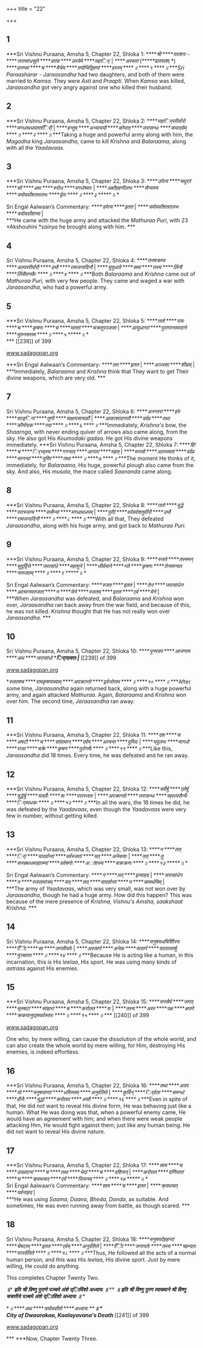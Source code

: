 +++
title = "22"

+++


## 1
***Sri Vishnu Puraana, Amsha 5, Chapter 22, Shloka 1:  *****श्री* *****पराशरः* - *****जरासांधसुते* *****कांस* *****उपयेमे* *****महार्िः* | *****अस्स्तां* \(*****प्रास्स्तम् *\) *****प्रास्प्तां* *****च* *****मैत्रेय* *****तयोभितृिहणां* *****हररम्* *****॥* *****१* *****॥* ****Sri Paraasharar - Jaraasandha* had two daughters, and both of them were married to *Kamsa*. They were *Asti* and *Praapti*. When *Kamsa* was killed, *Jaraasandha* got very angry against one who killed their husband. 





## 2
***Sri Vishnu Puraana, Amsha 5, Chapter 22, Shloka 2:  *****महार्िपरीर्वारो* *****मगधाथधपततर्ििी* | *****हन्तुम्* *****अभ्याययौ* *****कोपात्* *****जरासन्धः* *****सयादर्वम्* *****॥* *****२* *****॥* ***Taking a huge and powerful army along with him, the *Magadha* king *Jaraasandha*, came to kill *Krishna* and *Balaraama*, along with all the *Yaadavaas*. 





## 3
***Sri Vishnu Puraana, Amsha 5, Chapter 22, Shloka 3:  *****उपेत्य* *****मथुराां* *****सो* *****अथ* *****रुरोध* *****मगधेश्र्वरः* | *****अक्षौहहणीलभः* *****सैन्यस्य* *****त्रयोवर्वांशततलभः* *****र्वृतः* *****॥* *****३* *****॥ *   
   
Sri Engal Aalwaan’s Commentary: *****उपेत्य* *****इतत* | *****त्रयोवर्वांशततलभः* *****त्रयोवर्वांशत्या* |   
 ***He came with the huge army and attacked the *Mathuraa Puri*, with 23 *Akshouhini **sainya* he brought along with him. ***   


## 4
Sri Vishnu Puraana, Amsha 5, Chapter 22, Shloka 4:  *****तनषक्रम्य* *****अल्पपरीर्वारौ* *****उभौ* *****रामजनादिनौ* | *****युयुधाते* *****समां* *****तस्य* *****र्लिनौ* *****र्लिसैतनकैः* *****॥* *****४* *****॥* ***Both *Balaraama* and *Krishna* came out of *Mathuraa Puri*, with very few people. They came and waged a war with *Jaraasandha*, who had a powerful army. 





## 5
***Sri Vishnu Puraana, Amsha 5, Chapter 22, Shloka 5:  *****ततो* *****रामः* *****च* *****कृषणः* *****च* *****मततां* *****चक्रतुरञ्जसा* | *****आयुधानाां* *****पुराणानामादाने* *****मुतनसत्तम* *****॥* *****५* *****॥ *   
 *** [[238]] of 399 



www.sadagopan.org



***Sri Engal Aalwaan’s Commentary: *****तत* *****इतत* | *****अञ्जसा* *****शीघ्रम्* |   
 ***Immediately, *Balaraama* and *Krishna* think that They want to get Their divine weapons, which are very old. ***   


## 7
Sri Vishnu Puraana, Amsha 5, Chapter 22, Shloka 6: *****अनन्तरां* *****हरेः* *****शाङ्िगां* *****तूणी* *****चाक्षयसायकौ* | *****आकाशादागतौ* *****वर्वप्र* *****तथा* *****कौमोदक* *****गदा* *****॥* *****६* *****॥* ***Immediately, *Krishna's* bow, the *Shaarnga*, with never ending quiver of arrows also came along, from the sky. He also got His *Koumodaki gadaa*. He got His divine weapons immediately. ***Sri Vishnu Puraana, Amsha 5, Chapter 22, Shloka 7:  *****हिां* *****च* *****र्िभ्द्स्य* *****गगनात्* *****आगतां* *****महत्* | *****मनसो* *****अलभमतां* *****वर्वप्र* *****सानन्दां* *****मुसिां* *****तथा* *****॥* *****७* *****॥* ***The moment He thinks of it, immediately, for *Balaraama*, His huge, powerful plough also came from the sky. And also, His *musala*, the mace called *Saananda* came along. 





## 8
***Sri Vishnu Puraana, Amsha 5, Chapter 22, Shloka 8:  *****ततो* *****युद्धे* *****परास्जत्य* *****ससैन्यां* *****मगधाथधपम्* | *****पुरीां* *****वर्ववर्वशतुर्वीरौ* *****उभौ* *****रामजनादिनौ* *****॥* *****८* *****॥* ***With all that, They defeated *Jaraasandha*, along with his huge army, and got back to *Mathuraa Puri*. 





## 9
***Sri Vishnu Puraana, Amsha 5, Chapter 22, Shloka 9:  *****स्जते* *****तस्स्मन्* *****सुदुर्वृित्ते* *****जरासांधे* *****महामुने* | *****जीर्वमाने* *****गते* *****कृषणः* *****तेनामन्यत* *****नास्जतम्* *****॥* *****९* *****॥ *   
   
Sri Engal Aalwaan’s Commentary: *****स्जत* *****इतत* | *****तेन* *****जरासांधेन* *****आत्मानमस्जतां* *****न* *****मेने* *****स्जतम्* *****इतत* *****एर्व* *****मेने* |   
 ***When *Jaraasandha* was defeated, and *Balaraama* and *Krishna* won over, *Jaraasandha* ran back away from the war field, and because of this, he was not killed. *Krishna* thought that He has not really won over *Jaraasandha*. ***   


## 10
Sri Vishnu Puraana, Amsha 5, Chapter 22, Shloka 10:  *****पुनरवप* *****आजगाम* *****अथ* *****जरासांधो* *****र्िास्न्र्वतः* |*** [[239]] of 399 



www.sadagopan.org



**स्जतश्च* *****रामकृषणाब्याम्* *****अपक्रान्तो* *****द्वर्वजोत्तम* *****॥* *****१०* *****॥* ***After some time, *Jaraasandha* again returned back, along with a huge powerful army, and again attacked *Mathuraa*. Again, *Balaraama* and *Krishna* won over him. The second time, *Jaraasandha* ran away. 





## 11
***Sri Vishnu Puraana, Amsha 5, Chapter 22, Shloka 11:  *****दश* *****च* *****अषटौ* *****च* *****सांग्रामान्* *****एर्वम्* *****अत्यन्त* *****दुमिदः* | *****यदुलभः* *****मागधो* *****राजा* *****चक्रे* *****कृषण* *****पुरोगमैः* *****॥* *****११* *****॥* ***Like this, *Jaraasandha* did 18 times. Every time, he was defeated and he ran away. 





## 12
***Sri Vishnu Puraana, Amsha 5, Chapter 22, Shloka 12:  *****सर्वेर्षु* *****एतेर्षु* *****युद्धेर्षु* *****यादर्वैः* *****सः* *****परास्जतः* | *****अपक्रान्तो* *****जरासन्धः* *****स्र्वल्पसैन्यैः* *****र्िाथधकः* *****॥* *****१२* *****॥* ***In all the wars, the 18 times he did, he was defeated by the *Yaadavaas*, even though the *Yaadavaas* were very few in number, without getting killed. 





## 13
***Sri Vishnu Puraana, Amsha 5, Chapter 22, Shloka 13:  *****न* *****तत्* *****र्िां* *****यादर्वानाां* *****वर्वस्जतां* *****यत्* *****अनेकशः* | *****तत्* *****तु* *****सस्न्नथधमाहात्म्यां* *****वर्वषणोः* *****अांशस्य* *****चक्रक्रणः* *****॥* *****१३* *****॥ *   
   
Sri Engal Aalwaan’s Commentary: *****न* *****तत्* *****इत्याहद* | *****जरासांधेन* *****न* *****स्जतामात्रम्* *****यत्* *****तत्* *****यादर्वानाां* *****न* *****सामर्थयिम्* |   
 ***The army of *Yaadavaas*, which was very small, was not won over by *Jaraasandha*, though he had a huge army. How did this happen? This was because of the mere presence of *Krishna, Vishnu's Amsha, saakshaat Krishna*. ***   


## 14
Sri Vishnu Puraana, Amsha 5, Chapter 22, Shloka 14:  *****मनुषयधमिशीिस्य* *****िीिा* *****सा* *****जगतीपतेः* | *****अस्त्रार्ण* *****अनेक* *****रूपार्ण* *****यदराततर्षु* *****मुञ्चतत* *****॥* *****१४* *****॥* ***Because He is acting like a human, in this incarnation, this is His *leelaa*, His sport. He was using many kinds of *astraas* against His enemies. 





## 15
***Sri Vishnu Puraana, Amsha 5, Chapter 22, Shloka 15:  *****मनसैर्व* *****जगत्* *****सृस्षटां* *****सांहारां* *****च* *****करोतत* *****यः* | *****तस्य* *****अरर* *****पक्ष* *****क्षपणे* *****क्रकयानुद्यमवर्वस्तरः* *****॥* *****१५* *****॥* *** [[240]] of 399 



www.sadagopan.org



One who, by mere willing, can cause the dissolution of the whole world, and can also create the whole world by mere willing, for Him, destroying His enemies, is indeed effortless. 





## 16
***Sri Vishnu Puraana, Amsha 5, Chapter 22, Shloka 16:  *****तथा* *****अवप* *****यो* *****मनुषयाणाां* *****धमिस्तम्* *****अनुर्वतिते* | *****कुर्विन्* *****र्िर्वता* *****सस्न्धां* *****हीनैः* *****युद्धां* *****करोतत* *****असौ* *****॥* *****१६* *****॥* ***Even in spite of that, He did not want to reveal His divine form, He was behaving just like a human. What He was doing was that, when a powerful enemy came, He would have an agreement with him; and when there were weak people attacking Him, He would fight against them; just like any human being. He did not want to reveal His divine nature. 





## 17
***Sri Vishnu Puraana, Amsha 5, Chapter 22, Shloka 17:  *****साम* *****च* *****उपप्रदानां* *****च* *****तथा* *****भेदां* *****च* *****दशियन्* | *****करोतत* *****दर्णिपातां* *****च* *****क्र्वथचत्* *****एर्व* *****पिायनम्* *****॥* *****१७* *****॥ *   
Sri Engal Aalwaan’s Commentary: *****साम* *****च* *****इतत* | *****क्र्वथचत्* *****यर्वनाहद* |   
 ***He was using *Saama, Daana, Bheda, Danda*, as suitable. And sometimes, He was even running away from battle, as though scared. ***   


## 18
Sri Vishnu Puraana, Amsha 5, Chapter 22, Shloka 18:  *****मनुषयदेहहनाां* *****चेषटाम्* *****इतत* *****एर्वम्* *****अनुर्वतिते* | *****िीिा* *****जगत्पतेः* *****तस्य* *****च्छन्दतः* *****पररर्वतिते* *****॥* *****१८* *****॥* ***Thus, He followed all the acts of a normal human person, and this was His *leelaa*, His divine sport. Just by mere willing, He could do anything. 



This completes Chapter Twenty Two. 



**॥*** ***इति*** ***श्री*** ***विष्णु*** ***पुराणे*** ***पञ्चमे*** ***अंशे*** ***द्िाविंशो*** ***अध्यायः*** ***॥*** ** ***॥*** ***इति*** ***श्री*** ***विष्णु*** ***पुरण*** ***व्याख्याने*** ***श्री*** ***विष्णु*** ***चचत्तीये*** ***पञ्चमे*** ***अंशे*** ***द्िाविंशो*** ***अध्यायः*** ***॥*** *



**॥* *****अथ* *****त्रयोवर्वांशो* *****अध्यायः* *****॥ *   
City of Dwaarakaa, Kaalayavana's Death*** [[241]] of 399 



www.sadagopan.org



*** ***Now, Chapter Twenty Three. 


